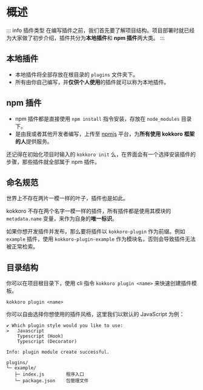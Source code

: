 # 概述

::: info 插件类型
在编写插件之前，我们首先要了解项目结构。项目部署时就已经为大家做了初步介绍，插件共分为**本地插件**和 **npm 插件**两大类。
:::

## 本地插件

- 本地插件将全部存放在根目录的 `plugins` 文件夹下。
- 所有由你自己编写，并**仅供个人使用**的插件就可以称为本地插件。

## npm 插件

- npm 插件都是直接使用 `npm install` 指令安装，存放在 `node_modules` 目录下。
- 是由我或者其他开发者编写，上传至 [npmjs](https://www.npmjs.com/) 平台，为**所有使用 kokkoro 框架的人**提供服务。

还记得在初始化项目时输入的 `kokkoro init` 么，在界面会有一个选择安装插件的步骤，那些插件就全部属于 npm 插件。

## 命名规范

世界上不存在两片一模一样的叶子，插件也是如此。

kokkoro 不存在两个名字一模一样的插件，所有插件都是使用其模块的 `metadata.name` 变量，来作为自身的**唯一标识**。

如果你想开发插件并发布，那么要将插件以 `kokkoro-plugin` 作为前缀。例如 `example` 插件，使用 `kokkoro-plugin-example` 作为模块名，否则会导致插件无法被正常检索。

## 目录结构

你可以在项目根目录下，使用 cli 指令 `kokkoro plugin <name>` 来快速创建插件模板。

```shell:no-line-numbers
kokkoro plugin <name>
```

你可以自由选择你想使用的插件风格，这里我们以默认的 JavaScript 为例：

```shell:no-line-numbers
✔ Which plugin style would you like to use:
>   Javascript
    Typescript (Hook)
    Typescript (Decorator)

Info: plugin module create successful.
```

```tex:no-line-numbers
plugins/
└─ example/
   ├─ index.js        程序入口
   └─ package.json    包管理文件
```

